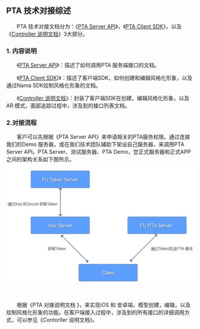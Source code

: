 ## PTA 技术对接综述

&emsp;&emsp;PTA 技术对接文档分为：《[PTA Server API](PTA%20Server%20API.pdf)》，《[PTA Client SDK](PTA%20Client%20SDK.md)》，以及《[Controller 说明文档](Controller%20%E8%AF%B4%E6%98%8E%E6%96%87%E6%A1%A3.md)》3大部分。

### 1. 内容说明

&emsp;&emsp;《[PTA Server API](PTA%20Server%20API.pdf)》：描述了如何调用PTA 服务端接口的文档。

&emsp;&emsp;《[PTA Client SDK](PTA%20Client%20SDK.md))》：描述了客户端SDK，如何创建和编辑风格化形象，以及通过Nama SDK绘制风格化形象的文档。

&emsp;&emsp;《[Controller 说明文档](Controller%20%E8%AF%B4%E6%98%8E%E6%96%87%E6%A1%A3.md)》：封装了客户端SDK在创建，编辑风格化形象，以及AR 模式，面部追踪过程中，涉及到的接口列表文档。	

### 2.对接流程

&emsp;&emsp;客户可以先根据《PTA Server API》来申请相关的PTA服务权限。通过连接我们的Demo 服务器，或在我们技术团队辅助下架设自己服务器，来调用PTA Server API。PTA Server、测试服务器、PTA Demo，您正式服务器和正式APP之间的架构关系如下图所示。

<img src=".\res\PTA_structure.png"  />

​	

&emsp;&emsp;根据《PTA 对接说明文档 》，来实现iOS 和 安卓端，模型创建，编辑，以及绘制风格化形象的功能。在客户端接入过程中，涉及到的所有接口的详细调用方式，可以参见《Contorller 说明文档》。
